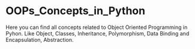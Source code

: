 # OOPs_Concepts_in_Python
Here you can find all concepts related to Object Oriented Programming in Pyhon.
Like Object, Classes, Inheritance, Polymorphism, Data Binding and Encapsulation, Abstraction. 
